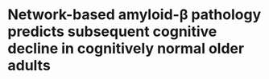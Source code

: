 # Network-based amyloid-β pathology predicts subsequent cognitive decline in cognitively normal older adults
